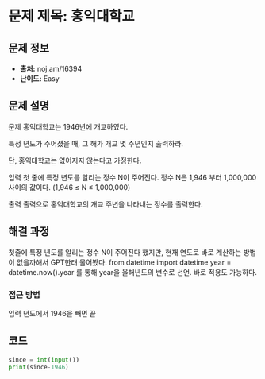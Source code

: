 # 문제 제목: 홍익대학교

## 문제 정보

- **출처:** noj.am/16394
- **난이도:** Easy

## 문제 설명

문제
홍익대학교는 1946년에 개교하였다.

특정 년도가 주어졌을 때, 그 해가 개교 몇 주년인지 출력하라.

단, 홍익대학교는 없어지지 않는다고 가정한다.

입력
첫 줄에 특정 년도를 알리는 정수 N이 주어진다. 정수 N은 1,946 부터 1,000,000 사이의 값이다. (1,946 ≤ N ≤ 1,000,000)

출력
출력으로 홍익대학교의 개교 주년을 나타내는 정수를 출력한다.

## 해결 과정

첫줄에 특정 년도를 알리는 정수 N이 주어진다 했지만, 현재 연도로 바로 계산하는 방법이 없을까해서 GPT한태 물어봤다.
from datetime import datetime
year = datetime.now().year
를 통해 year을 올해년도의 변수로 선언. 바로 적용도 가능하다.

### 접근 방법

입력 년도에서 1946을 빼면 끝

## 코드

```python
since = int(input())
print(since-1946)
```
